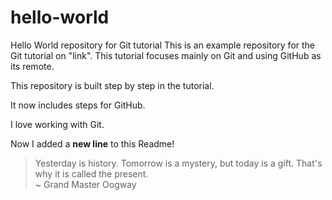 # hello-world

Hello World repository for Git tutorial
This is an example repository for the Git tutorial on "link".
This tutorial focuses mainly on Git and using GitHub as its remote.

This repository is built step by step in the tutorial.

It now includes steps for GitHub.

I love working with Git.

Now I added a **new line** to this Readme!

> Yesterday is history. Tomorrow is a mystery, but today is a gift. That's why it is called the present.<br>
> ~ Grand Master Oogway